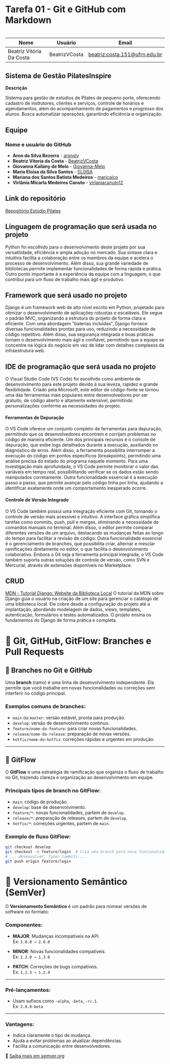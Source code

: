 # Tarefa 01 - Git e GitHub com Markdown <h1>

| Nome                     | Usuário       | Email                         |
| ------------------------ | ------------- | ----------------------------- |
| Beatriz Vitória Da Costa | BeatrizVCosta | beatriz.costa.151@ufrn.edu.br |

## **Sistema de Gestão PilatesInspire**

**Descrição**

Sistema para gestão de estúdios de Pilates de pequeno porte, oferecendo cadastro de instrutores, clientes e serviços, controle de horários e agendamentos, além do acompanhamento de pagamentos e progresso dos alunos. Busca automatizar operações, garantindo eficiência e organização.

## Equipe

### Nome e usuário do GitHub

- **Aron da Silva Bezerra** - [aronslv](https://github.com/aronslv)
- **Beatriz Vitoria da Costa** - [BeatrizVCosta](https://github.com/BeatrizVCosta)
- **Giovanna Kailany de Melo** - [Giovanna-Melo](https://github.com/Giovanna-Melo)
- **Maria Eloisa da Silva Santos** - [EL0ISA](https://github.com/EL0ISA)
- **Mariana dos Santos Batista Medeiros** - [maricaico](https://github.com/maricaico)
- **Virlânia Micarla Medeiros Canuto** - [virlaniacanuto12](https://github.com/virlaniacanuto12)

## Link do repositório

[Repositório Estúdio Pilates](https://github.com/EL0ISA/estudio_pilates)

## Linguagem de programação que será usada no projeto

Python foi escolhido para o desenvolvimento deste projeto por sua versatilidade, eficiência e ampla adoção no mercado. Sua sintaxe clara e intuitiva facilita a colaboração entre os membros da equipe e acelera o processo de desenvolvimento. Além disso, sua grande variedade de bibliotecas permite implementar funcionalidades de forma rápida e prática. Outro ponto importante é a experiência da equipe com a linguagem, o que contribui para um fluxo de trabalho mais ágil e produtivo.

## Framework que será usado no projeto

Django é um framework web de alto nível escrito em Python, projetado para otimizar o desenvolvimento de aplicações robustas e escaláveis. Ele segue o padrão MVC, organizando a estrutura do projeto de forma clara e eficiente. Com uma abordagem "baterias incluídas", Django fornece diversas funcionalidades prontas para uso, reduzindo a necessidade de código repetitivo. Além disso, sua segurança integrada e boas práticas tornam o desenvolvimento mais ágil e confiável, permitindo que a equipe se concentre na lógica do negócio em vez de lidar com detalhes complexos da infraestrutura web.

## IDE de programação que será usada no projeto

O Visual Studio Code (VS Code) foi escolhido como ambiente de desenvolvimento para este projeto devido à sua leveza, rapidez e grande flexibilidade. Criado pela Microsoft, este editor de código-fonte se tornou uma das ferramentas mais populares entre desenvolvedores por ser gratuito, de código aberto e altamente extensível, permitindo personalizações conforme as necessidades do projeto.

#### Ferramentas de Depuração

O VS Code oferece um conjunto completo de ferramentas para depuração, permitindo que os desenvolvedores encontrem e corrijam problemas no código de maneira eficiente. Um dos principais recursos é o console de depuração, que exibe logs detalhados durante a execução, auxiliando no diagnóstico de erros. Além disso, a ferramenta possibilita interromper a execução do código em pontos específicos (breakpoints), permitindo uma análise precisa do estado do programa naquele momento. Para uma investigação mais aprofundada, o VS Code permite monitorar o valor das variáveis em tempo real, possibilitando verificar se os dados estão sendo manipulados corretamente. Outra funcionalidade essencial é a execução passo a passo, que permite avançar pelo código linha por linha, ajudando a identificar exatamente onde um comportamento inesperado ocorre.

#### Controle de Versão Integrado

O VS Code também possui uma integração eficiente com Git, tornando o controle de versão mais acessível e intuitivo. A interface gráfica simplifica tarefas como commits, push, pull e merges, eliminando a necessidade de comandos manuais no terminal. Além disso, o editor permite comparar diferentes versões de um arquivo, destacando as mudanças feitas ao longo do tempo para facilitar a revisão de código. Outra funcionalidade essencial é o gerenciamento de branches, que possibilita criar, alternar e mesclar ramificações diretamente no editor, o que facilita o desenvolvimento colaborativo. Embora o Git seja a ferramenta principal integrada, o VS Code também suporta outras soluções de controle de versão, como SVN e Mercurial, através de extensões disponíveis no Marketplace.

## CRUD

[MDN - Tutorial Django: Website da Biblioteca Local](https://developer.mozilla.org/pt-BR/docs/Learn_web_development/Extensions/Server-side/Django/Tutorial_local_library_website)
O tutorial da MDN sobre Django guia o usuário na criação de um site para gerenciar o catálogo de uma biblioteca local. Ele cobre desde a configuração do projeto até a implantação, abordando modelagem de dados, views, templates, autenticação, formulários e testes automatizados. O projeto ensina os fundamentos do Django de forma prática e completa.

# 🚀 Git, GitHub, GitFlow: Branches e Pull Requests

## 🔀 Branches no Git e GitHub

Uma **branch** (ramo) é uma linha de desenvolvimento independente. Ela permite que você trabalhe em novas funcionalidades ou correções sem interferir no código principal.

### Exemplos comuns de branches:

- `main` ou `master`: versão estável, pronta para produção.
- `develop`: versão de desenvolvimento contínuo.
- `feature/nome-da-feature`: para criar novas funcionalidades.
- `release/nome-da-release`: preparação de novas versões.
- `hotfix/nome-do-hotfix`: correções rápidas e urgentes em produção.

---

## 🔧 GitFlow

O **GitFlow** é uma estratégia de ramificação que organiza o fluxo de trabalho no Git, trazendo clareza e organização ao desenvolvimento em equipe.

### Principais tipos de branch no GitFlow:

- `main`: código de produção.
- `develop`: base de desenvolvimento.
- `feature/*`: novas funcionalidades, partem de `develop`.
- `release/*`: preparação de releases, partem de `develop`.
- `hotfix/*`: correções urgentes, partem de `main`.

### Exemplo de fluxo GitFlow:

```bash
git checkout develop
git checkout -b feature/login  # Cria uma branch para nova funcionalidade
# ... desenvolver, fazer commits ...
git push origin feature/login

```

# 📌 Versionamento Semântico (SemVer)

O **Versionamento Semântico** é um padrão para nomear versões de software no formato:

### Componentes:

- **MAJOR**: Mudanças incompatíveis na API.  
  Ex: `1.0.0 → 2.0.0`

- **MINOR**: Novas funcionalidades compatíveis.  
  Ex: `1.2.0 → 1.3.0`

- **PATCH**: Correções de bugs compatíveis.  
  Ex: `1.2.3 → 1.2.4`

---

### Pré-lançamentos:

- Usam sufixos como `-alpha`, `-beta`, `-rc.1`.  
  Ex: `2.0.0-beta`

---

### Vantagens:

- Indica claramente o tipo de mudança.
- Ajuda a evitar problemas ao atualizar dependências.
- Facilita a comunicação entre desenvolvedores.

🔗 [Saiba mais em semver.org](https://semver.org/lang/pt-BR/)
